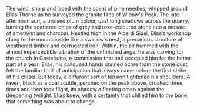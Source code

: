 The wind, sharp and laced with the scent of pine needles, whipped around Elias Thorne as he surveyed the granite face of Widow's Peak.  The late afternoon sun, a bruised plum colour, cast long shadows across the quarry, turning the scattered chips of grey and rose-coloured stone into a mosaic of amethyst and charcoal.  Nestled high in the Alpe di Siusi, Elias’s workshop clung to the mountainside like a swallow’s nest, a precarious structure of weathered timber and corrugated iron.  Within, the air hummed with the almost imperceptible vibration of the unfinished angel he was carving for the church in Castelrotto, a commission that had occupied him for the better part of a year.  Elias, his calloused hands stained ochre from the stone dust, felt the familiar thrill of anticipation that always came before the first strike of his chisel. But today, a different sort of tension tightened his shoulders.  A raven, black as a coal scuttle, perched on the peak above, croaked three times and then took flight, its shadow a fleeting omen against the deepening twilight.  Elias knew, with a certainty that chilled him to the bone, that something was about to change.
